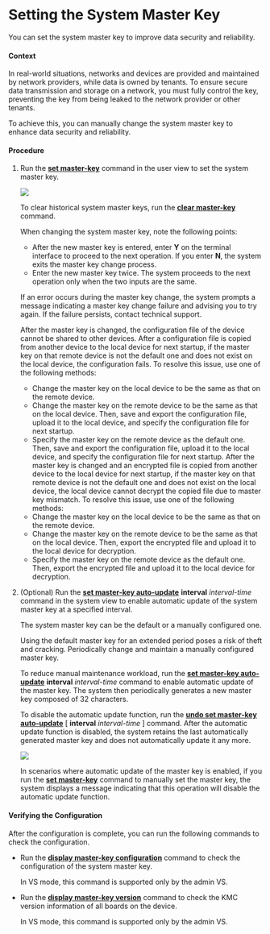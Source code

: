 Setting the System Master Key
=============================

You can set the system master key to improve data security and reliability.

#### Context

In real-world situations, networks and devices are provided and maintained by network providers, while data is owned by tenants. To ensure secure data transmission and storage on a network, you must fully control the key, preventing the key from being leaked to the network provider or other tenants.

To achieve this, you can manually change the system master key to enhance data security and reliability.


#### Procedure

1. Run the [**set master-key**](cmdqueryname=set+master-key) command in the user view to set the system master key.
   
   ![](../../../../public_sys-resources/note_3.0-en-us.png) 
   
   To clear historical system master keys, run the [**clear master-key**](cmdqueryname=clear+master-key) command.
   
   
   When changing the system master key, note the following points:
   * After the new master key is entered, enter **Y** on the terminal interface to proceed to the next operation. If you enter **N**, the system exits the master key change process.
   * Enter the new master key twice. The system proceeds to the next operation only when the two inputs are the same.
   
   If an error occurs during the master key change, the system prompts a message indicating a master key change failure and advising you to try again. If the failure persists, contact technical support.
   
   After the master key is changed, the configuration file of the device cannot be shared to other devices. After a configuration file is copied from another device to the local device for next startup, if the master key on that remote device is not the default one and does not exist on the local device, the configuration fails. To resolve this issue, use one of the following methods:
   * Change the master key on the local device to be the same as that on the remote device.
   * Change the master key on the remote device to be the same as that on the local device. Then, save and export the configuration file, upload it to the local device, and specify the configuration file for next startup.
   * Specify the master key on the remote device as the default one. Then, save and export the configuration file, upload it to the local device, and specify the configuration file for next startup.
   After the master key is changed and an encrypted file is copied from another device to the local device for next startup, if the master key on that remote device is not the default one and does not exist on the local device, the local device cannot decrypt the copied file due to master key mismatch. To resolve this issue, use one of the following methods:
   * Change the master key on the local device to be the same as that on the remote device.
   * Change the master key on the remote device to be the same as that on the local device. Then, export the encrypted file and upload it to the local device for decryption.
   * Specify the master key on the remote device as the default one. Then, export the encrypted file and upload it to the local device for decryption.
2. (Optional) Run the [**set master-key auto-update**](cmdqueryname=set+master-key+auto-update) **interval** *interval-time* command in the system view to enable automatic update of the system master key at a specified interval.
   
   
   
   The system master key can be the default or a manually configured one.
   
   Using the default master key for an extended period poses a risk of theft and cracking. Periodically change and maintain a manually configured master key.
   
   To reduce manual maintenance workload, run the [**set master-key auto-update**](cmdqueryname=set+master-key+auto-update) **interval** *interval-time* command to enable automatic update of the master key. The system then periodically generates a new master key composed of 32 characters.
   
   To disable the automatic update function, run the [**undo set master-key auto-update**](cmdqueryname=undo+set+master-key+auto-update) [ **interval** *interval-time* ] command. After the automatic update function is disabled, the system retains the last automatically generated master key and does not automatically update it any more.
   
   ![](../../../../public_sys-resources/note_3.0-en-us.png) 
   
   In scenarios where automatic update of the master key is enabled, if you run the [**set master-key**](cmdqueryname=set+master-key) command to manually set the master key, the system displays a message indicating that this operation will disable the automatic update function.

#### Verifying the Configuration

After the configuration is complete, you can run the following commands to check the configuration.

* Run the [**display master-key configuration**](cmdqueryname=display+master-key+configuration) command to check the configuration of the system master key.
  
  In VS mode, this command is supported only by the admin VS.
* Run the [**display master-key version**](cmdqueryname=display+master-key+version) command to check the KMC version information of all boards on the device.
  
  In VS mode, this command is supported only by the admin VS.
